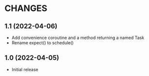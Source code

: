 CHANGES
========

1.1 (2022-04-06)
-----------------

- Add convenience coroutine and a method returning a named Task
- Rename expect() to schedule()

1.0 (2022-04-05)
-----------------

- Initial release
